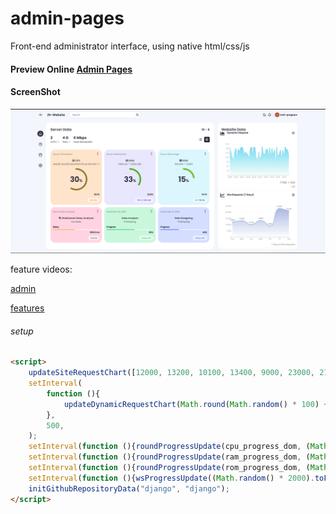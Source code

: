 # admin-pages

Front-end administrator interface, using native html/css/js

#### Preview Online [Admin Pages](https://https://zmh-program.github.io/admin-pages/)

#### ScreenShot

![admin.png](assets/admin.png)

feature videos:

[admin](assets/admin.mp4)

[features](assets/features.mp4)

###### setup

```html
<script>
    updateSiteRequestChart([12000, 13200, 10100, 13400, 9000, 23000, 21000]);
    setInterval(
        function (){
            updateDynamicRequestChart(Math.round(Math.random() * 100) + 100);
        },
        500,
    );
    setInterval(function (){roundProgressUpdate(cpu_progress_dom, (Math.random() * 100).toFixed(1));}, 1000);
    setInterval(function (){roundProgressUpdate(ram_progress_dom, (Math.random() * 100).toFixed(1));}, 1000);
    setInterval(function (){roundProgressUpdate(rom_progress_dom, (Math.random() * 100).toFixed(1));}, 1000);
    setInterval(function (){wsProgressUpdate((Math.random() * 2000).toFixed(1));}, 1000);
    initGithubRepositoryData("django", "django");
</script>
```

